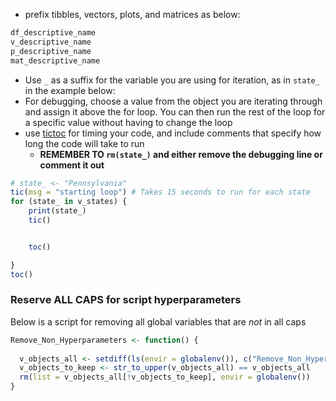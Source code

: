 
- prefix tibbles, vectors, plots, and matrices as below:

```r
df_descriptive_name
v_descriptive_name
p_descriptive_name
mat_descriptive_name

```

- Use `_` as a suffix for the variable you are using for iteration, as in `state_` in the example below:
- For debugging, choose a value from the object you are iterating through and assign it above the for loop. You can then run the rest of the loop for a specific value without having to change the loop
- use [tictoc](https://cran.r-project.org/web/packages/tictoc/tictoc.pdf) for timing your code, and include comments that specify how long the code will take to run
	- **REMEMBER TO `rm(state_)` and either remove the debugging line or comment it out**

```R
# state_ <- "Pennsylvania"
tic(msg = "starting loop") # Takes 15 seconds to run for each state
for (state_ in v_states) {
	print(state_)
	tic()


	toc()

}
toc()
```

### Reserve ALL CAPS for script hyperparameters

Below is a script for removing all global variables that are *not* in all caps

```R
Remove_Non_Hyperparameters <- function() {
  
  v_objects_all <- setdiff(ls(envir = globalenv()), c("Remove_Non_Hyperparameters", "Source_And_Remove_Non_Hyperparameters"))
  v_objects_to_keep <- str_to_upper(v_objects_all) == v_objects_all
  rm(list = v_objects_all[!v_objects_to_keep], envir = globalenv())
}

```